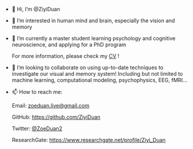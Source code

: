 - 👋 Hi, I’m @ZiyiDuan
- 👀 I’m interested in human mind and brain, especially the vision and memory
- 🌱 I’m currently a master student learning psychology and cognitive neuroscience, and applying for a PhD program
     
     For more information, please check my [CV](https://docs.google.com/document/d/1TJdox0sSVh5sWYU8Gy4Vu34LtOKBbrN0pcIrhLedxMU/edit?usp=sharing) !
- 💞️ I’m looking to collaborate on using up-to-date techniques to investigate our visual and memory system! Including but not limited to machine learning, computational modeling, psychophysics, EEG, fMRI...
- 📫 How to reach me: 
     
     Email: zoeduan.live@gmail.com
     
     GitHub: https://github.com/ZiyiDuan  
     
     Twitter: [@ZoeDuan2](https://twitter.com/ZoeDuan2)
     
     ResearchGate: https://www.researchgate.net/profile/Ziyi_Duan

<!---
ZiyiDuan/ZiyiDuan is a ✨ special ✨ repository because its `README.md` (this file) appears on your GitHub profile.
You can click the Preview link to take a look at your changes.
--->
